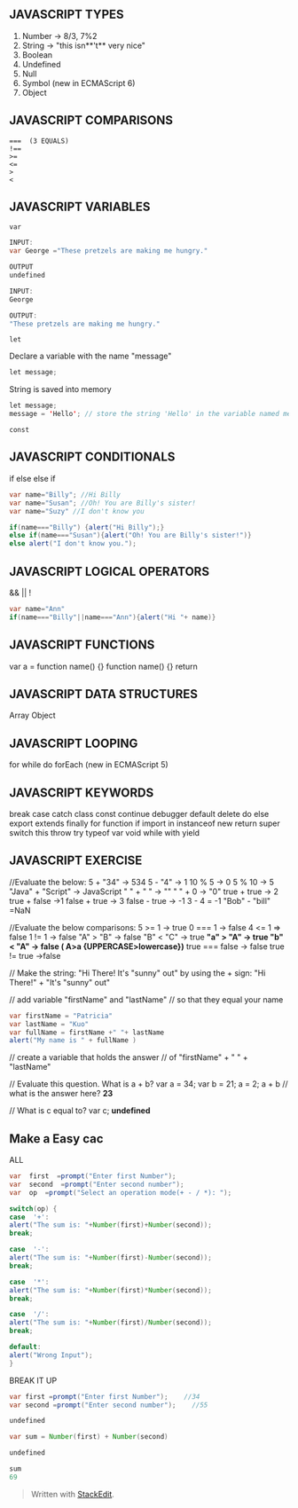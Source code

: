 JAVASCRIPT TYPES
-----------------
1. Number  -> 8/3, 7%2
2. String -> "this isn**\'t** very nice"
3. Boolean
4. Undefined
5. Null
 6. Symbol (new in ECMAScript 6) 
7. Object

JAVASCRIPT COMPARISONS
-----------------

    ===  (3 EQUALS)
    !==
    >=
    <=
    >
    <

JAVASCRIPT VARIABLES
-----------------
`var`
```java 
INPUT:
var George ="These pretzels are making me hungry."

OUTPUT
undefined
```
```java
INPUT:
George

OUTPUT:
"These pretzels are making me hungry."
```

` let `

Declare a variable with the name "message"
```java
let message;
```

String is saved into memory 
```java
let message;  
message = 'Hello'; // store the string 'Hello' in the variable named message_
```
`const `

JAVASCRIPT CONDITIONALS
-----------------
if
else
else if
<!-- ternary operator -->
<!-- switch -->
```java
var name="Billy"; //Hi Billy
var name="Susan"; //Oh! You are Billy's sister!
var name="Suzy" //I don't know you

if(name==="Billy") {alert("Hi Billy");}
else if(name==="Susan"){alert("Oh! You are Billy's sister!")}
else alert("I don't know you.");
```

JAVASCRIPT LOGICAL OPERATORS
-----------------
&&
||
!
```java 
var name="Ann"
if(name==="Billy"||name==="Ann"){alert("Hi "+ name)}
```
JAVASCRIPT FUNCTIONS
-----------------
var a = function name() {}
function name() {}
return
<!-- () => (new in ECMAScript 6) -->

JAVASCRIPT DATA STRUCTURES
-----------------
Array
Object

JAVASCRIPT LOOPING
-----------------
for
while
do 
forEach (new in ECMAScript 5) 


JAVASCRIPT KEYWORDS
-----------------
break
case
catch
class
const
continue
debugger
default
delete
do
else
export
extends
finally
for
function
if
import
in
instanceof
new
return
super
switch
this
throw
try
typeof
var
void
while
with
yield

JAVASCRIPT EXERCISE
-----------------
//Evaluate the below:
5 + "34" -> 534
5 - "4" -> 1
10 % 5 -> 0
5 % 10 -> 5 
"Java" + "Script" -> JavaScript
" " + " " -> ""
" " + 0 -> "0"
true + true -> 2
true + false ->1
false + true -> 3
false - true -> -1
3 - 4 = -1
"Bob" - "bill" =NaN


//Evaluate the below comparisons:
5 >= 1 -> true
0 === 1 -> false
4 <= 1 => false
1 != 1 -> false
"A" > "B" -> false
"B" < "C" -> true
 **"a" > "A" -> true
"b" < "A" -> false
( A>a  {UPPERCASE>lowercase})**
true === false -> false
true != true ->false


// Make the string: "Hi There! It's "sunny" out" by using the + sign:
"Hi There!" + "It\'s \"sunny\" out" 

// add variable "firstName" and "lastName" // so that they equal your name
```java
var firstName = "Patricia"
var lastName = "Kuo"
var fullName = firstName +" "+ lastName
alert("My name is " + fullName )
```

// create a variable that holds the answer // of "firstName" + " " + "lastName"

// Evaluate this question. What is a + b?
var a = 34;
var b = 21;
a = 2;
a + b // what is the answer here?
**23**

// What is c equal to?
var c;
**undefined**



## Make a Easy cac

ALL
```java
var  first  =prompt("Enter first Number");
var  second  =prompt("Enter second number");
var  op  =prompt("Select an operation mode(+ - / *): ");

switch(op) {
case  '+':
alert("The sum is: "+Number(first)+Number(second));
break;

case  '-':
alert("The sum is: "+Number(first)-Number(second));
break;

case  '*':
alert("The sum is: "+Number(first)*Number(second));
break;

case  '/':
alert("The sum is: "+Number(first)/Number(second));
break;

default:
alert("Wrong Input");
}
```

BREAK IT UP
```java
var first =prompt("Enter first Number");    //34
var second =prompt("Enter second number");    //55

undefined
```
```java
var sum = Number(first) + Number(second)

undefined
```
```java
sum 
69
```



> Written with [StackEdit](https://stackedit.io/).
<!--stackedit_data:
eyJoaXN0b3J5IjpbLTEyODMzMjM5MTAsNjcwODg3MTEwLC0xMT
g0MjcyOTU2LC0xMjg4NjcwOTI2LDE3MDcyODM1MTIsMTExMzQ2
MzE5Nyw1Mjg1NjI2MzEsLTEwNjI3ODcwNzAsLTE5MjAzNzQyNz
gsODc3Njc5NDMwLC0xMTE4Njk1Mzk1LDE0MTk0ODY1NjAsNzMw
OTk4MTE2XX0=
-->